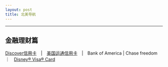 ```yaml
---
layout: post
title: 北美导航
---
```


---

金融理财篇
-----
[Discover信用卡][1]　|　[美国运通信用卡][2]　|　Bank of America | Chase freedom　｜　[Disney® Visa® Card][3]


  [1]: https://refer.discover.com/s/32o7u
  [2]: http://refer.amex.us/MENGHLOXux?XLINK=MYCP
  [3]: https://www.referyourchasecard.com/m/200/6L5/FQXR/1548913739
